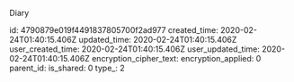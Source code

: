 Diary

id: 4790879e019f4491837805700f2ad977
created_time: 2020-02-24T01:40:15.406Z
updated_time: 2020-02-24T01:40:15.406Z
user_created_time: 2020-02-24T01:40:15.406Z
user_updated_time: 2020-02-24T01:40:15.406Z
encryption_cipher_text: 
encryption_applied: 0
parent_id: 
is_shared: 0
type_: 2